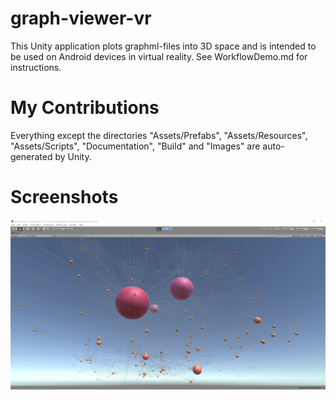 # graph-viewer-vr
This Unity application plots graphml-files into 3D space and is intended to be used on 
Android devices in virtual reality. See WorkflowDemo.md for instructions.

# My Contributions
Everything except the directories "Assets/Prefabs", "Assets/Resources", "Assets/Scripts", 
"Documentation", "Build" and "Images" are auto-generated by Unity. 

# Screenshots
![screenshot](/Images/screenshot_01.png?raw=true "screenshot 1")
